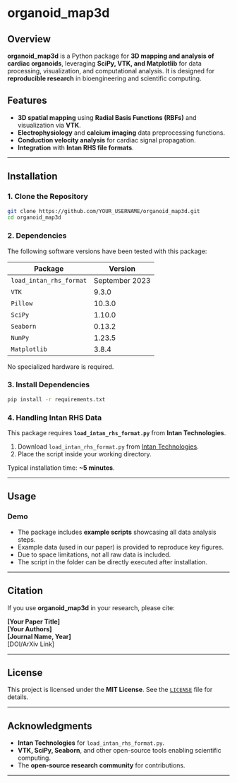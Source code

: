 # **organoid_map3d**

## **Overview**
**organoid_map3d** is a Python package for **3D mapping and analysis of cardiac organoids**, leveraging **SciPy, VTK, and Matplotlib** for data processing, visualization, and computational analysis. It is designed for **reproducible research** in bioengineering and scientific computing.

## **Features**
- **3D spatial mapping** using **Radial Basis Functions (RBFs)** and visualization via **VTK**.
- **Electrophysiology** and **calcium imaging** data preprocessing functions.
- **Conduction velocity analysis** for cardiac signal propagation.
- **Integration** with **Intan RHS file formats**.

---

## **Installation**

### **1. Clone the Repository**
```bash
git clone https://github.com/YOUR_USERNAME/organoid_map3d.git
cd organoid_map3d
```

### **2. Dependencies**
The following software versions have been tested with this package:

| Package              | Version   |
|----------------------|-----------|
| `load_intan_rhs_format` | September 2023 |
| `VTK`               | 9.3.0     |
| `Pillow`            | 10.3.0    |
| `SciPy`             | 1.10.0    |
| `Seaborn`           | 0.13.2    |
| `NumPy`             | 1.23.5    |
| `Matplotlib`        | 3.8.4     |

No specialized hardware is required.

### **3. Install Dependencies**
```bash
pip install -r requirements.txt
```

### **4. Handling Intan RHS Data**
This package requires **`load_intan_rhs_format.py`** from **Intan Technologies**.

1. Download `load_intan_rhs_format.py` from [Intan Technologies](https://intantech.com).
2. Place the script inside your working directory.

Typical installation time: **~5 minutes**.

---

## **Usage**
### **Demo**
- The package includes **example scripts** showcasing all data analysis steps.
- Example data (used in our paper) is provided to reproduce key figures.
- Due to space limitations, not all raw data is included.
- The script in the folder can be directly executed after installation.
---

## **Citation**
If you use **organoid_map3d** in your research, please cite:

**[Your Paper Title]**  
**[Your Authors]**  
**[Journal Name, Year]**  
[DOI/ArXiv Link]  

---

## **License**
This project is licensed under the **MIT License**. See the [`LICENSE`](LICENSE) file for details.

---

## **Acknowledgments**
- **Intan Technologies** for `load_intan_rhs_format.py`.
- **VTK, SciPy, Seaborn**, and other open-source tools enabling scientific computing.
- The **open-source research community** for contributions.

---


